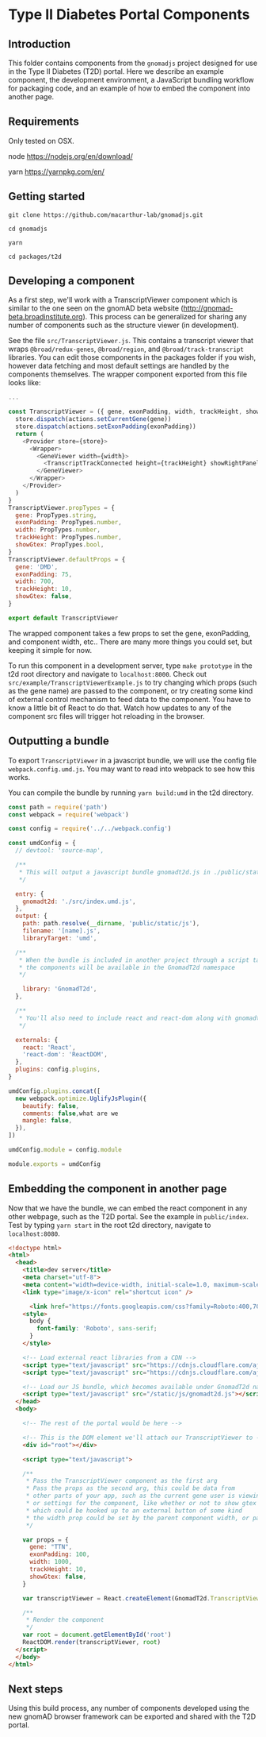 # Type II Diabetes Portal Components

## Introduction

This folder contains components from the `gnomadjs` project designed for use in the Type II Diabetes (T2D) portal. Here we describe an example component, the development environment, a JavaScript bundling workflow for packaging code, and an example of how to embed the component into another page.

## Requirements

Only tested on OSX.

node https://nodejs.org/en/download/

yarn https://yarnpkg.com/en/

## Getting started

`git clone https://github.com/macarthur-lab/gnomadjs.git`

`cd gnomadjs`

`yarn`

`cd packages/t2d`

## Developing a component

As a first step, we'll work with a TranscriptViewer component which is similar to the one seen on the gnomAD beta website (http://gnomad-beta.broadinstitute.org). This process can be generalized for sharing any number of components such as the structure viewer (in development).

See the file `src/TranscriptViewer.js`. This contains a transcript viewer that wraps `@broad/redux-genes`, `@broad/region`, and `@broad/track-transcript` libraries. You can edit those components in the packages folder if you wish, however data fetching and most default settings are handled by the components themselves. The wrapper component exported from this file looks like:

```javascript
...

const TranscriptViewer = ({ gene, exonPadding, width, trackHeight, showGtex }) => {
  store.dispatch(actions.setCurrentGene(gene))
  store.dispatch(actions.setExonPadding(exonPadding))
  return (
    <Provider store={store}>
      <Wrapper>
        <GeneViewer width={width}>
          <TranscriptTrackConnected height={trackHeight} showRightPanel={showGtex} />
        </GeneViewer>
      </Wrapper>
    </Provider>
  )
}
TranscriptViewer.propTypes = {
  gene: PropTypes.string,
  exonPadding: PropTypes.number,
  width: PropTypes.number,
  trackHeight: PropTypes.number,
  showGtex: PropTypes.bool,
}
TranscriptViewer.defaultProps = {
  gene: 'DMD',
  exonPadding: 75,
  width: 700,
  trackHeight: 10,
  showGtex: false,
}

export default TranscriptViewer

```

The wrapped component takes a few props to set the gene, exonPadding, and component width, etc..  There are many more things you could set, but keeping it simple for now.

To run this component in a development server, type `make prototype` in the t2d root directory and navigate to `localhost:8000`. Check out `src/example/TranscriptViewerExample.js` to try changing which props (such as the gene name) are passed to the component, or try creating some kind of external control mechanism to feed data to the component. You have to know a little bit of React to do that. Watch how updates to any of the component src files will trigger hot reloading in the browser.

## Outputting a bundle

To export `TranscriptViewer` in a javascript bundle, we will use the config file `webpack.config.umd.js`. You may want to read into webpack to see how this works.

You can compile the bundle by running `yarn build:umd` in the t2d directory.

```javascript
const path = require('path')
const webpack = require('webpack')

const config = require('../../webpack.config')

const umdConfig = {
  // devtool: 'source-map',

  /**
   * This will output a javascript bundle gnomadt2d.js in ./public/static/js
   */

  entry: {
    gnomadt2d: './src/index.umd.js',
  },
  output: {
    path: path.resolve(__dirname, 'public/static/js'),
    filename: '[name].js',
    libraryTarget: 'umd',

  /**
   * When the bundle is included in another project through a script tag,
   * the components will be available in the GnomadT2d namespace
   */

    library: 'GnomadT2d',
  },

  /**
   * You'll also need to include react and react-dom along with gnomadt2d.js
   */

  externals: {
    react: 'React',
    'react-dom': 'ReactDOM',
  },
  plugins: config.plugins,
}

umdConfig.plugins.concat([
  new webpack.optimize.UglifyJsPlugin({
    beautify: false,
    comments: false,what are we
    mangle: false,
  }),
])

umdConfig.module = config.module

module.exports = umdConfig
```

## Embedding the component in another page

Now that we have the bundle, we can embed the react component in any other webpage, such as the T2D portal. See the example in `public/index`. Test by typing `yarn start` in the root t2d directory, navigate to `localhost:8080`.

```html
<!doctype html>
<html>
  <head>
    <title>dev server</title>
    <meta charset="utf-8">
    <meta content="width=device-width, initial-scale=1.0, maximum-scale=1.0, user-scalable=0" name="viewport" />
    <link type="image/x-icon" rel="shortcut icon" />

      <link href="https://fonts.googleapis.com/css?family=Roboto:400,700" rel="stylesheet">
    <style>
      body {
        font-family: 'Roboto', sans-serif;
      }
    </style>

    <!-- Load external react libraries from a CDN -->
    <script type="text/javascript" src="https://cdnjs.cloudflare.com/ajax/libs/react/15.5.4/react.js"></script>
    <script type="text/javascript" src="https://cdnjs.cloudflare.com/ajax/libs/react/15.5.4/react-dom.js"></script>

    <!-- Load our JS bundle, which becomes available under GnomadT2d namespace -->
    <script type="text/javascript" src="/static/js/gnomadt2d.js"></script>
  </head>
  <body>

    <!-- The rest of the portal would be here -->

    <!-- This is the DOM element we'll attach our TranscriptViewer to -->
    <div id="root"></div>

    <script type="text/javascript">

    /**
     * Pass the TranscriptViewer component as the first arg
     * Pass the props as the second arg, this could be data from
     * other parts of your app, such as the current gene user is viewing
     * or settings for the component, like whether or not to show gtex values,
     * which could be hooked up to an external button of some kind
     * the width prop could be set by the parent component width, or page width, e.g.
     */

    var props = {
      gene: "TTN",
      exonPadding: 100,
      width: 1000,
      trackHeight: 10,
      showGtex: false,
    }

    var transcriptViewer = React.createElement(GnomadT2d.TranscriptViewer, props)

    /**
     * Render the component
     */
    var root = document.getElementById('root')
    ReactDOM.render(transcriptViewer, root)
  </script>
  </body>
</html>

```

## Next steps

Using this build process, any number of components developed using the new gnomAD browser framework can be exported and shared with the T2D portal.
